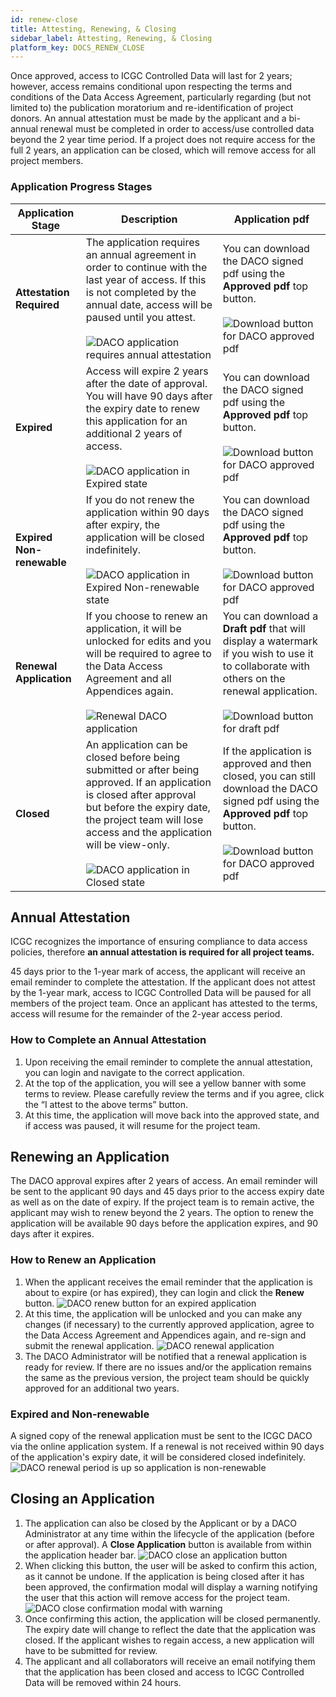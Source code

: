 ```yaml
---
id: renew-close
title: Attesting, Renewing, & Closing
sidebar_label: Attesting, Renewing, & Closing
platform_key: DOCS_RENEW_CLOSE
---
```


Once approved, access to ICGC Controlled Data will last for 2 years; however, access remains conditional upon respecting the terms and conditions of the Data Access Agreement, particularly regarding (but not limited to) the publication moratorium and re-identification of project donors. An annual attestation must be made by the applicant and a bi-annual renewal must be completed in order to access/use controlled data beyond the 2 year time period. If a project does not require access for the full 2 years, an application can be closed, which will remove access for all project members.


### Application Progress Stages

| Application Stage | Description | Application pdf | 
| ----------------------- | --------------------------- | --------------------- | 
| **Attestation Required** | The application requires an annual agreement in order to continue with the last year of access. If this is not completed by the annual date, access will be paused until you attest. <br /><br /> ![DACO application requires annual attestation](/assets/data-access/daco-annual-attestation.png)| You can download the DACO signed pdf using the **Approved pdf** top button. <br /><br /> ![Download button for DACO approved pdf](/assets/data-access/download-approved.png) |  
| **Expired** | Access will expire 2 years after the date of approval. You will have 90 days after the expiry date to renew this application for an additional 2 years of access. <br /><br /> ![DACO application in Expired state](/assets/data-access/daco-expired-renewable.png)| You can download the DACO signed pdf using the **Approved pdf** top button. <br /><br /> ![Download button for DACO approved pdf](/assets/data-access/download-approved.png)| 
| **Expired Non-renewable** | If you do not renew the application within 90 days after expiry, the application will be closed indefinitely. <br /><br /> ![DACO application in Expired Non-renewable state](/assets/data-access/daco-expired-nonrenewable.png)| You can download the DACO signed pdf using the **Approved pdf** top button. <br /><br /> ![Download button for DACO approved pdf](/assets/data-access/download-approved.png)| 
| **Renewal Application** | If you choose to renew an application, it will be unlocked for edits and you will be required to agree to the Data Access Agreement and all Appendices again. <br /><br /> ![Renewal DACO application](/assets/data-access/daco-renewal.png)| You can download a **Draft pdf** that will display a watermark if you wish to use it to collaborate with others on the renewal application.<br /><br /> ![Download button for draft pdf](/assets/data-access/download-draft.png)| 
| **Closed** | An application can be closed before being submitted or after being approved. If an application is closed after approval but before the expiry date, the project team will lose access and the application will be view-only. <br /><br /> ![DACO application in Closed state](/assets/data-access/daco-closed.png) | If the application is approved and then closed, you can still download the DACO signed pdf using the **Approved pdf** top button. <br /><br />![Download button for DACO approved pdf](/assets/data-access/download-approved.png)| 


## Annual Attestation
ICGC recognizes the importance of ensuring compliance to data access policies, therefore **an annual attestation is required for all project teams.** 

45 days prior to the 1-year mark of access, the applicant will receive an email reminder to complete the attestation. If the applicant does not attest by the 1-year mark, access to ICGC Controlled Data will be paused for all members of the project team. Once an applicant has attested to the terms, access will resume for the remainder of the 2-year access period. 

### How to Complete an Annual Attestation

1. Upon receiving the email reminder to complete the annual attestation, you can login and navigate to the correct application.
1. At the top of the application, you will see a yellow banner with some terms to review. Please carefully review the terms and if you agree, click the “I attest to the above terms” button.
1. At this time, the application will move back into the approved state, and if access was paused, it will resume for the project team.    
 

## Renewing an Application 
The DACO approval expires after 2 years of access. An email reminder will be sent to the applicant 90 days and 45 days prior to the access expiry date as well as on the date of expiry. If the project team is to remain active, the applicant may wish to renew beyond the 2 years. The option to renew the application will be available 90 days before the application expires, and 90 days after it expires. 

### How to Renew an Application

1. When the applicant receives the email reminder that the application is about to expire (or has expired), they can login and click the **Renew** button.
![DACO renew button for an expired application](/assets/data-access/daco-renew-button.png)
1. At this time, the application will be unlocked and you can make any changes (if necessary) to the currently approved application, agree to the Data Access Agreement and Appendices again, and re-sign and submit the renewal application.
![DACO renewal application](/assets/data-access/daco-renewal-application.png)
1. The DACO Administrator will be notified that a renewal application is ready for review. If there are no issues and/or the application remains the same as the previous version, the project team should be quickly approved for an additional two years. 

### Expired and Non-renewable

A signed copy of the renewal application must be sent to the ICGC DACO via the online application system. If a renewal is not received within 90 days of the application's expiry date, it will be considered closed indefinitely. 
![DACO renewal period is up so application is non-renewable](/assets/data-access/daco-renewal-is-up.png)

## Closing an Application

1. The application can also be closed by the Applicant or by a DACO Administrator at any time within the lifecycle of the application (before or after approval). A **Close Application** button is available from within the application header bar. 
![DACO close an application button](/assets/data-access/daco-close-button.png)
1. When clicking this button, the user will be asked to confirm this action, as it cannot be undone. If the application is being closed after it has been approved, the confirmation modal will display a warning notifying the user that this action will remove access for the project team.
![DACO close confirmation modal with warning](/assets/data-access/daco-close-modal.png)
1. Once confirming this action, the application will be closed permanently. The expiry date will change to reflect the date that the application was closed. If the applicant wishes to regain access, a new application will have to be submitted for review. 
1. The applicant and all collaborators will receive an email notifying them that the application has been closed and access to ICGC Controlled Data will be removed within 24 hours.